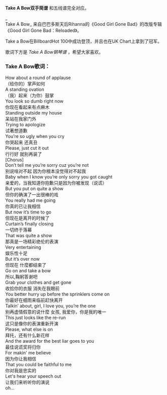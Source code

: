 

**Take A Bow双手简谱** 和五线谱完全对应。

_  
Take A Bow_ 来自巴巴多斯天后Rihanna的《Good Girl Gone Bad》的改版专辑《Good Girl Gone
Bad：Reloaded》。

  
Take a Bow在BillboardHot 100中成功登顶，并且也在UK Chart上拿到了冠军。

  
歌词下方是 _Take A Bow钢琴谱_ ，希望大家喜欢。

### Take A Bow歌词：

How about a round of applause  
（给你的）掌声如何  
A standing ovation  
（我）起来（为你）鼓掌  
You look so dumb right now  
你现在看起来有点麻木  
Standing outside my house  
呆站在我家门外  
Trying to apologize  
试著想道歉  
You’re so ugly when you cry  
你哭起来 还真丑  
Please, just cut it out  
行行好 就别再装了  
[Chorus]  
Don’t tell me you’re sorry cuz you’re not  
别说啥对不起 因为你根本没觉得对不起我  
Baby when I know you’re only sorry you got caught  
亲爱的，当我知道你抱歉只是因为你被发现（说谎）  
But you put on quite a show  
但你的确演了一出很棒的戏  
You really had me going  
你真的已让我相信  
But now it’s time to go  
但现在是离开的时候了  
Curtain’s finally closing  
一切终于落幕  
That was quite a show  
那真是一场精彩绝伦的表演  
Very entertaining  
娱乐性十足  
But it’s over now  
但现在 什麼都结束了  
Go on and take a bow  
所以,鞠躬答谢吧  
Grab your clothes and get gone  
收拾你的衣服 消失在我眼前  
You better hurry up before the sprinklers come on  
你最好在细雨来临前赶快离开  
Talkin’ about, girl, I love you, you’re the one  
别再虚情假意的说什麼 女孩, 我爱你，你是我的唯一  
This just looks like the re-run  
这只是像你的表演重新开演  
Please, what else is on  
拜托，还有什么新花样  
And the award for the best liar goes to you  
最佳说谎奖将归你  
For makin' me believe  
因为你让我相信  
That you could be faithful to me  
你对我是忠实的  
Let's hear your speech out  
让我们来听听你的演说  
oh...

